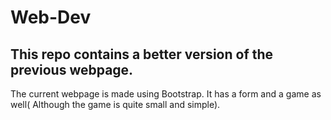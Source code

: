 # Web-Dev
## This repo contains a better version of the previous webpage.

The current webpage is made using Bootstrap.
It has a form and a game as well( Although the game is quite small and simple).
